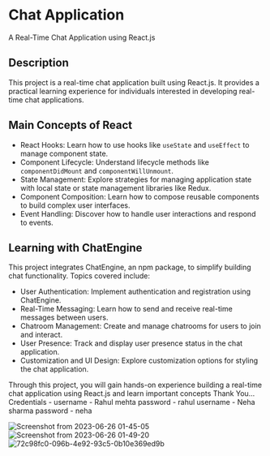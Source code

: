 # Chat Application

A Real-Time Chat Application using React.js

## Description

This project is a real-time chat application built using React.js. It provides a practical learning experience for individuals interested in developing real-time chat applications. 

## Main Concepts of React

- React Hooks: Learn how to use hooks like `useState` and `useEffect` to manage component state.
- Component Lifecycle: Understand lifecycle methods like `componentDidMount` and `componentWillUnmount`.
- State Management: Explore strategies for managing application state with local state or state management libraries like Redux.
- Component Composition: Learn how to compose reusable components to build complex user interfaces.
- Event Handling: Discover how to handle user interactions and respond to events.

## Learning with ChatEngine

This project integrates ChatEngine, an npm package, to simplify building chat functionality. Topics covered include:

- User Authentication: Implement authentication and registration using ChatEngine.
- Real-Time Messaging: Learn how to send and receive real-time messages between users.
- Chatroom Management: Create and manage chatrooms for users to join and interact.
- User Presence: Track and display user presence status in the chat application.
- Customization and UI Design: Explore customization options for styling the chat application.

Through this project, you will gain hands-on experience building a real-time chat application using React.js and learn important concepts Thank You...
Credentials -
username - Rahul mehta password - rahul
username - Neha sharma password - neha

![Screenshot from 2023-06-26 01-45-05](https://github.com/NikhilBabhulkar/Chat_Application/assets/87929600/93846e1e-6ea8-4a68-ab71-54bbf89338b2)
![Screenshot from 2023-06-26 01-49-20](https://github.com/NikhilBabhulkar/Chat_Application/assets/87929600/9b76b45d-e702-4a06-8d6d-34cab3b7bdee)
![72c98fc0-096b-4e92-93c5-0b10e369ed9b](https://github.com/NikhilBabhulkar/Chat_Application/assets/87929600/35a88d50-ec24-43ea-ac1e-16d1551b0d82)
